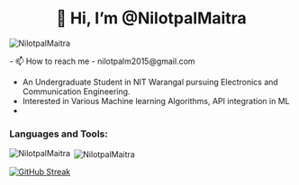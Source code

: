 
<h1 align="center">👋 Hi, I’m @NilotpalMaitra</h1>
<p align="left"> <img src="https://komarev.com/ghpvc/?username=NilotpalMaitra7&label=Profile%20views&color=0e75b6&style=flat" alt="NilotpalMaitra" /> </p>
- 📫 How to reach me - nilotpalm2015@gmail.com

- An Undergraduate Student in NIT Warangal pursuing Electronics and Communication Engineering. 
- Interested in Various Machine learning Algorithms, API integration in ML 
- 
<h3 align="left">Languages and Tools:</h3>
<p><img align="left" src="https://github-readme-stats.vercel.app/api/top-langs?username=NilotpalMaitra&show_icons=true&locale=en&layout=compact" alt="NilotpalMaitra" /></p>

<p>&nbsp;<img align="center" src="https://github-readme-stats.vercel.app/api?username=NilotpalMaitra&show_icons=true&locale=en" alt="NilotpalMaitra" /></p>
<a href="https://git.io/streak-stats"><img src="https://github-readme-streak-stats.herokuapp.com?user=NilotpalMaitra&theme=highcontrast" alt="GitHub Streak" /></a>
<!---
NilotpalMaitra/NilotpalMaitra is a ✨ special ✨ repository because its `README.md` (this file) appears on your GitHub profile.
You can click the Preview link to take a look at your changes.
--->
